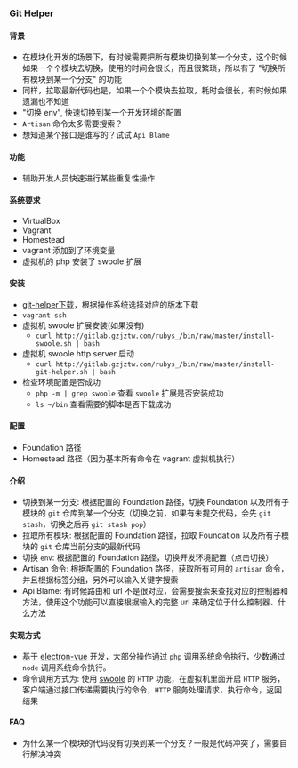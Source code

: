 ### Git Helper

#### 背景
* 在模块化开发的场景下，有时候需要把所有模块切换到某一个分支，这个时候如果一个个模块去切换，使用的时间会很长，而且很繁琐，所以有了 "切换所有模块到某一个分支" 的功能
* 同样，拉取最新代码也是，如果一个个模块去拉取，耗时会很长，有时候如果遗漏也不知道
* "切换 env", 快速切换到某一个开发环境的配置
* `Artisan` 命令太多需要搜索？
* 想知道某个接口是谁写的？试试 `Api Blame`

#### 功能
* 辅助开发人员快速进行某些重复性操作

#### 系统要求
* VirtualBox
* Vagrant
* Homestead
* vagrant 添加到了环境变量
* 虚拟机的 php 安装了 swoole 扩展

#### 安装
* [git-helper下载](http://192.168.2.154:5000)，根据操作系统选择对应的版本下载
* `vagrant ssh`
* 虚拟机 swoole 扩展安装(如果没有)
    * `curl http://gitlab.gzjztw.com/rubys_/bin/raw/master/install-swoole.sh | bash`
* 虚拟机 swoole http server 启动
    * `curl http://gitlab.gzjztw.com/rubys_/bin/raw/master/install-git-helper.sh | bash`
* 检查环境配置是否成功
    * `php -m | grep swoole` 查看 `swoole` 扩展是否安装成功
    * `ls ~/bin` 查看需要的脚本是否下载成功
    
#### 配置
* Foundation 路径
* Homestead 路径（因为基本所有命令在 vagrant 虚拟机执行）

#### 介绍
* 切换到某一分支: 根据配置的 Foundation 路径，切换 Foundation 以及所有子模块的 `git` 仓库到某一个分支（切换之前，如果有未提交代码，会先 `git stash`，切换之后再 `git stash pop`）
* 拉取所有模块: 根据配置的 Foundation 路径，拉取 Foundation 以及所有子模块的 `git` 仓库当前分支的最新代码
* 切换 `env`: 根据配置的 Foundation 路径，切换开发环境配置（点击切换）
* Artisan 命令: 根据配置的 Foundation 路径，获取所有可用的 `artisan` 命令，并且根据标签分组，另外可以输入关键字搜索
* Api Blame: 有时候路由和 url 不是很对应，会需要搜索来查找对应的控制器和方法，使用这个功能可以直接根据输入的完整 url 来确定位于什么控制器、什么方法

#### 实现方式
* 基于 [electron-vue](https://github.com/SimulatedGREG/electron-vue) 开发，大部分操作通过 `php` 调用系统命令执行，少数通过 `node` 调用系统命令执行。
* 命令调用方式为: 使用 [swoole](https://github.com/swoole/swoole-src) 的 `HTTP` 功能，在虚拟机里面开启 `HTTP` 服务，客户端通过接口传递需要执行的命令，`HTTP` 服务处理请求，执行命令，返回结果

#### FAQ
* 为什么某一个模块的代码没有切换到某一个分支？一般是代码冲突了，需要自行解决冲突

